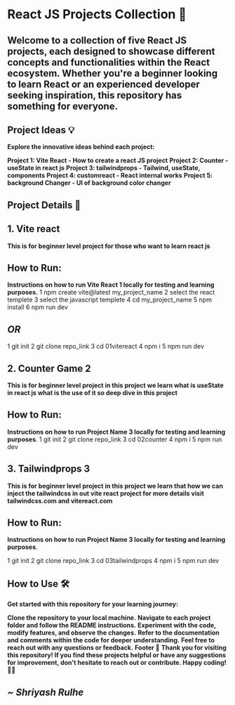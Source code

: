 # **React JS Projects Collection 🚀**
## Welcome to a collection of five React JS projects, each designed to showcase different concepts and functionalities within the React ecosystem. Whether you're a beginner looking to learn React or an experienced developer seeking inspiration, this repository has something for everyone.

## **Project Ideas 💡**
**Explore the innovative ideas behind each project:**

**Project 1: Vite React - How to create a react JS project**
**Project 2: Counter - useState in react js**
**Project 3: tailwindprops - Tailwind, useState, components**
**Project 4: customreact - React internal works**
**Project 5: background Changer - UI of background color changer**

## **Project Details 📝**
## 1. Vite react
**This is for beginner level project for those who want to learn react js** 

## **How to Run:**
**Instructions on how to run Vite React 1 locally for testing and learning purposes.**
1 npm create vite@latest my_project_name 
2 select the react templete
3 select the javascript templete
4 cd my_project_name
5 npm install
6 npm run dev

## _OR_
1 git init 
2 git clone repo_link
3 cd 01vitereact
4 npm i
5 npm run dev

## 2. Counter Game 2
**This is for beginner level project in this project we learn what is useState in react js what is the use of it so deep dive in this project**

## **How to Run:**
**Instructions on how to run Project Name 3 locally for testing and learning purposes**.
1 git init 
2 git clone repo_link
3 cd 02counter
4 npm i
5 npm run dev

## 3. Tailwindprops 3
**This is for beginner level project in this project we learn that how we can inject the tailwindcss in out vite react project for more details visit tailwindcss.com and vitereact.com**

## **How to Run:**
**Instructions on how to run Project Name 3 locally for testing and learning purposes**.

1 git init 
2 git clone repo_link
3 cd 03tailwindprops
4 npm i
5 npm run dev

## **How to Use 🛠️**
**Get started with this repository for your learning journey:**

**Clone the repository to your local machine.**
**Navigate to each project folder and follow the README instructions.**
**Experiment with the code, modify features, and observe the changes.**
**Refer to the documentation and comments within the code for deeper understanding.**
**Feel free to reach out with any questions or feedback.**
**Footer 🙌**
**Thank you for visiting this repository! If you find these projects helpful or have any suggestions for improvement, don't hesitate to reach out or contribute. Happy coding! 🚀✨**

## **_~ Shriyash Rulhe_**

